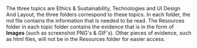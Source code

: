 The three topics are Ethics & Sustainability, Technologies and UI Design And Layout; the three folders correspond to these topics.
In each folder, the md file contains the information that is needed to be read. The Resources folder in each topic folder contains the evidence that is in the form of **Images** (such as screenshot PNG's & GIF's). Other pieces of evidence, such as html files, will not be in the Resources folder for easier access.